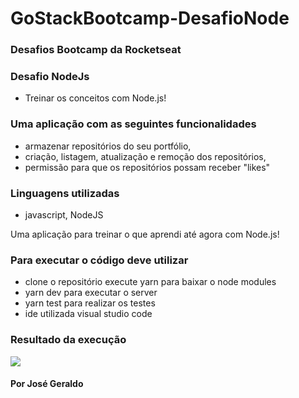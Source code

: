 # GoStackBootcamp-DesafioNode
### Desafios Bootcamp da Rocketseat
### Desafio NodeJs

* Treinar os conceitos com Node.js! 

### Uma aplicação com as seguintes funcionalidades 
* armazenar repositórios do seu portfólio, 
* criação, listagem, atualização e remoção dos repositórios, 
* permissão para que os repositórios possam receber "likes"

### Linguagens utilizadas
* javascript, NodeJS

Uma aplicação para treinar o que aprendi até agora com Node.js!  


### Para executar o código deve utilizar 
* clone o repositório execute yarn para baixar o node modules
* yarn dev para executar o server
* yarn test para realizar os testes
* ide utilizada visual studio code

### Resultado da execução
![](blob/master/img/Captura%20de%20tela%20de%202020-12-06%2014-33-57.png)


#### Por José Geraldo

